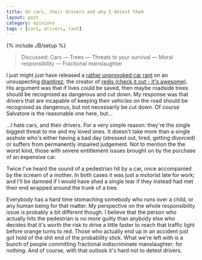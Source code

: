 ```yaml
---
title: On cars, their drivers and why I detest them
layout: post
category: opinions
tags : [cars, drivers, rant]
---
```

{% include JB/setup %}

> Discussed: Cars — Trees — Threats to your survival — Moral responsibility — Fractional manslaughter

I just might just have released a [rather unprovoked car rant](https://twitter.com/hugowett/status/181498599438430208) on an unsuspecting [@antirez](https://twitter.com/#!/antirez); the creator of [redis (check it out - it's awesome)](http://redis.io). His argument was that if lives could be saved, then maybe roadside trees should be recognised as dangerous and cut down. My response was that drivers that are incapable of keeping their vehicles on the road should be recognised as dangerous, but not necessarily be cut down. Of course Salvatore is the reasonable one here, but...

...I hate cars, and their drivers. For a very simple reason: they're the single biggest threat to me and my loved ones. It doesn't take more than a single asshole who's either having a bad day (stressed out, tired, getting divorced) or suffers from permanently impaired judgement. Not to mention the the worst kind, those with severe entitlement issues brought on by the purchase of an expensive car.

Twice I've heard the sound of a pedestrian hit by a car, once accompanied by the scream of a mother. In both cases it was just a motorist late for work; and I'll be damned if I would have shed a single tear if they instead had met their end wrapped around the trunk of a tree.

Everybody has a hard time stomaching somebody who runs over a child, or any human being for that matter. My perspective on the whole responsibility issue is probably a bit different though. I believe that the person who actually hits the pedestrian is no more guilty than anybody else who decides that it's worth the risk to drive a little faster to reach that traffic light before orange turns to red. Those who actually end up in an accident just got hold of the shit end of the probability stick. What we're left with is a bunch of people committing fractional indiscriminate manslaughter; for nothing. And of course, with that outlook it's hard not to detest drivers.